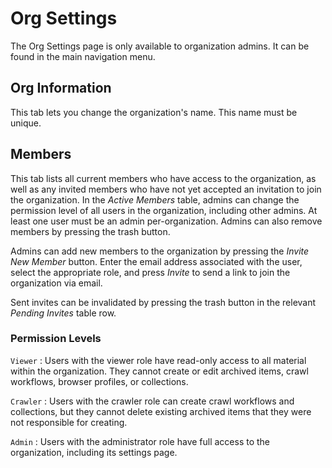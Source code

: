 # Org Settings

The Org Settings page is only available to organization admins. It can be found in the main navigation menu.

## Org Information

This tab lets you change the organization's name. This name must be unique.

## Members

This tab lists all current members who have access to the organization, as well as any invited members who have not yet accepted an invitation to join the organization. In the _Active Members_ table, admins can change the permission level of all users in the organization, including other admins. At least one user must be an admin per-organization. Admins can also remove members by pressing the trash button.

Admins can add new members to the organization by pressing the _Invite New Member_ button. Enter the email address associated with the user, select the appropriate role, and press _Invite_ to send a link to join the organization via email.

Sent invites can be invalidated by pressing the trash button in the relevant _Pending Invites_ table row.

### Permission Levels

`Viewer`
:   Users with the viewer role have read-only access to all material within the organization. They cannot create or edit archived items, crawl workflows, browser profiles, or collections.

`Crawler`
:   Users with the crawler role can create crawl workflows and collections, but they cannot delete existing archived items that they were not responsible for creating.

`Admin`
:   Users with the administrator role have full access to the organization, including its settings page.

<!-- ## Limits

This tab lets organization admins set an additional number of allowed overage minutes when the organization's monthly execution minutes quota has been reached. If set, this serves as a hard cap after which all running crawls will be stopped. When set at the default of 0, crawls will be stopped as soon as the monthly quota is reached. -->
